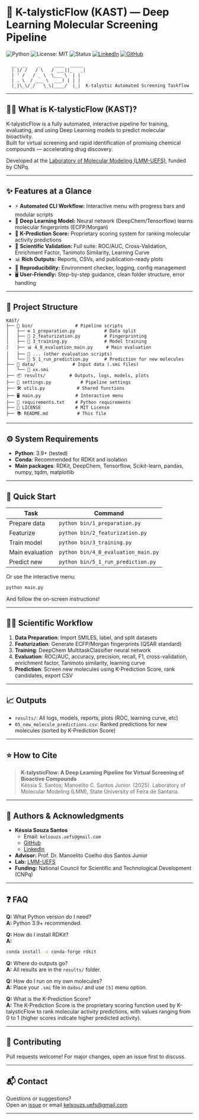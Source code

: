 # 🚀 K-talysticFlow (KAST) — Deep Learning Molecular Screening Pipeline

![Python](https://img.shields.io/badge/Python-3.9%2B-blue.svg)
![License: MIT](https://img.shields.io/badge/License-MIT-yellow.svg)
![Status](https://img.shields.io/badge/Status-In%20Development-orange.svg)
[![LinkedIn](https://img.shields.io/badge/-LinkedIn-blue?style=flat-square&logo=linkedin&logoColor=white&link=https://www.linkedin.com/in/kelsouzs)](https://www.linkedin.com/in/kelsouzs)
[![GitHub](https://img.shields.io/badge/-GitHub-181717?style=flat-square&logo=github&logoColor=white&link=https://github.com/kelsouzs)](https://github.com/kelsouzs)

```
  __  __    _     ____  _____ 
  | |/ /   / \   / ___||_   _|
  | ' /   / _ \  \___ \  | |  
  | . \  / ___ \  ___) | | |  
  |_|\_\/_/   \_\|____/  |_|  K-talystic Automated Screening Taskflow
```

---

## 👨‍🔬 What is K-talysticFlow (KAST)?

K-talysticFlow is a fully automated, interactive pipeline for training, evaluating, and using Deep Learning models to predict molecular bioactivity.  
Built for virtual screening and rapid identification of promising chemical compounds — accelerating drug discovery.

Developed at the [Laboratory of Molecular Modeling (LMM-UEFS)](https://lmm.uefs.br/), funded by CNPq.

---

## ✨ Features at a Glance

- ⚡ **Automated CLI Workflow:** Interactive menu with progress bars and modular scripts
- 🧠 **Deep Learning Model:** Neural network (DeepChem/Tensorflow) learns molecular fingerprints (ECFP/Morgan)
- 🎯 **K-Prediction Score:** Proprietary scoring system for ranking molecular activity predictions
- 🧪 **Scientific Validation:** Full suite: ROC/AUC, Cross-Validation, Enrichment Factor, Tanimoto Similarity, Learning Curve
- 📊 **Rich Outputs:** Reports, CSVs, and publication-ready plots
- 🔄 **Reproducibility:** Environment checker, logging, config management
- 🖥️ **User-Friendly:** Step-by-step guidance, clean folder structure, error handling

---

## 📁 Project Structure

```
KAST/
├── 🧩 bin/                # Pipeline scripts
│   ├── ⚙️ 1_preparation.py           # Data split
│   ├── 🦾 2_featurization.py         # Fingerprinting
│   ├── 🤖 3_training.py              # Model training
│   ├── 📊 4_0_evaluation_main.py     # Main evaluation
│   ├── 🧪 ... (other evaluation scripts)
│   └── 🔮 5_1_run_prediction.py      # Prediction for new molecules
├── 🧬 data/              # Input data (.smi files)
│   └── 🧪 xx.smi
├── 📦 results/         # Outputs, logs, models, plots
├── 📝 settings.py           # Pipeline settings
├── 🛠️ utils.py            # Shared functions
├── 🖥️ main.py             # Interactive menu
├── 📄 requirements.txt    # Python requirements
├── 📜 LICENSE             # MIT License
├── 📚 README.md           # This file
```

---

## ⚙️ System Requirements

- **Python**: 3.9+ (tested)
- **Conda**: Recommended for RDKit and isolation
- **Main packages**: RDKit, DeepChem, Tensorflow, Scikit-learn, pandas, numpy, tqdm, matplotlib

---

## 🚀 Quick Start

| Task                | Command                        |
|---------------------|-------------------------------|
| Prepare data        | `python bin/1_preparation.py`  |
| Featurize           | `python bin/2_featurization.py`|
| Train model         | `python bin/3_training.py`     |
| Main evaluation     | `python bin/4_0_evaluation_main.py` |
| Predict new         | `python bin/5_1_run_prediction.py`|

Or use the interactive menu:
```bash
python main.py
```
And follow the on-screen instructions!

---

## 👩‍🔬 Scientific Workflow

1. **Data Preparation**: Import SMILES, label, and split datasets
2. **Featurization**: Generate ECFP/Morgan fingerprints (QSAR standard)
3. **Training**: DeepChem MultitaskClassifier neural network
4. **Evaluation**: ROC/AUC, accuracy, precision, recall, F1, cross-validation, enrichment factor, Tanimoto similarity, learning curve
5. **Prediction**: Screen new molecules using K-Prediction Score, rank candidates, export CSV

---

## 📈 Outputs

- `results/`: All logs, models, reports, plots (ROC, learning curve, etc)
- `05_new_molecule_predictions.csv`: Ranked predictions for new molecules (sorted by K-Prediction Score)

---

## ⭐ How to Cite

> **K-talysticFlow: A Deep Learning Pipeline for Virtual Screening of Bioactive Compounds**  
> Késsia S. Santos; Manoelito C. Santos Junior. (2025). Laboratory of Molecular Modeling (LMM), State University of Feira de Santana.

---

## 👥 Authors & Acknowledgments

- **Késsia Souza Santos**
    - Email: `kelsouzs.uefs@gmail.com`
    - [GitHub](https://github.com/kelsouzs)
    - [LinkedIn](https://www.linkedin.com/in/kelsouzs)
- **Advisor:** Prof. Dr. Manoelito Coelho dos Santos Junior
- **Lab:** [LMM-UEFS](https://lmm.uefs.br/)
- **Funding:** National Council for Scientific and Technological Development (CNPq)

---

## ❓ FAQ

**Q:** What Python version do I need?  
**A:** Python 3.9+ recommended.

**Q:** How do I install RDKit?  
**A:**  
```bash
conda install -c conda-forge rdkit
```

**Q:** Where do outputs go?  
**A:** All results are in the `results/` folder.

**Q:** How do I run on my own molecules?  
**A:** Place your `.smi` file in `dados/` and use `[5]` menu option.

**Q:** What is the K-Prediction Score?  
**A:** The K-Prediction Score is the proprietary scoring function used by K-talysticFlow to rank molecular activity predictions, with values ranging from 0 to 1 (higher scores indicate higher predicted activity).

---

## 🤝 Contributing

Pull requests welcome! For major changes, open an issue first to discuss.

---

## 📬 Contact

Questions or suggestions?  
Open an [issue](https://github.com/kelsouzs/KAST/issues) or email [kelsouzs.uefs@gmail.com](mailto:kelsouzs.uefs@gmail.com)


---

